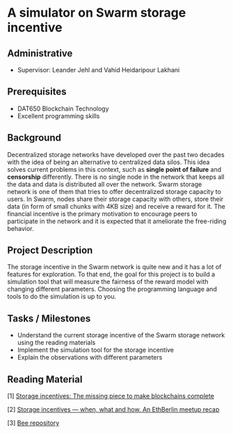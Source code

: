 # A simulator on Swarm storage incentive

## Administrative

- Supervisor: Leander Jehl and Vahid Heidaripour Lakhani

## Prerequisites

- DAT650 Blockchain Technology
- Excellent programming skills

## Background

Decentralized storage networks have developed over the past two decades with the idea of being an alternative to centralized data silos. This idea solves current problems in this context, such as **single point of failure** and **censorship** differently. There is no single node in the network that keeps all the data and data is distributed all over the network. Swarm storage network is one of them that tries to offer decentralized storage capacity to users. In Swarm, nodes share their storage capacity with others, store their data (in form of small chunks with 4KB size) and receive a reward for it. The financial incentive is the primary motivation to encourage peers to participate in the network and it is expected that it ameliorate the free-riding behavior.

## Project Description

The storage incentive in the Swarm network is quite new and it has a lot of features for exploration. To that end, the goal for this project is to build a simulation tool that will measure the fairness of the reward model with changing different parameters. Choosing the programming language and tools to do the simulation is up to you.

## Tasks / Milestones

- Understand the current storage incentive of the Swarm storage network using the reading materials
- Implement the simulation tool for the storage incentive
- Explain the observations with different parameters

## Reading Material

[1] [Storage incentives: The missing piece to make blockchains complete](https://www.youtube.com/watch?v=OH18D_PKo9U)

[2] [Storage incentives — when, what and how. An EthBerlin meetup recap](https://www.reddit.com/r/ethswarm/comments/xruv51/storage_incentives_when_what_and_how_an_ethberlin/)

[3] [Bee repository](https://github.com/ethersphere/bee)